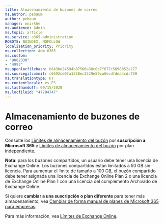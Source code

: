 ```yaml
---
title: Almacenamiento de buzones de correo
ms.author: pebaum
author: pebaum
manager: mnirkhe
ms.audience: Admin
ms.topic: article
ms.service: o365-administration
ROBOTS: NOINDEX, NOFOLLOW
localization_priority: Priority
ms.collection: Adm_O365
ms.custom:
- "9002330"
- "4993"
ms.openlocfilehash: b649be24594b87560a88c0e7f677c5690852a277
ms.sourcegitcommit: c6692ce0fa1358ec3529e59ca0ecdfdea4cdc759
ms.translationtype: HT
ms.contentlocale: es-ES
ms.lasthandoff: 09/15/2020
ms.locfileid: "47794747"
---
```

# <a name="mailbox-storage"></a>Almacenamiento de buzones de correo

Consulte los [Límites de almacenamiento del buzón](https://docs.microsoft.com/office365/servicedescriptions/exchange-online-service-description/exchange-online-limits#mailbox-storage-limits) por **suscripción a Microsoft 365** y [Límites de almacenamiento del buzón](https://docs.microsoft.com/office365/servicedescriptions/exchange-online-service-description/exchange-online-limits#storage-limits-across-standalone-plans) por plan independiente. 

**Nota**: para los buzones compartidos, un usuario debe tener una licencia de Exchange Online. Los buzones compartidos están limitados a 50 GB sin licencia. Para aumentar el límite de tamaño a 100 GB, el buzón compartido debe tener asignada una licencia de Exchange Online Plan 2 o una licencia de Exchange Online Plan 1 con una licencia del complemento Archivado de Exchange Online.

Si quiere **cambiar a una suscripción o plan diferente** para tener más almacenamiento, vea [Cambiar de forma manual de planes de Microsoft 365 para empresas](https://docs.microsoft.com/microsoft-365/commerce/subscriptions/switch-plans-manually?view=o365-worldwide).

Para más información, vea [Límites de Exchange Online](https://docs.microsoft.com/office365/servicedescriptions/exchange-online-service-description/exchange-online-limits).

